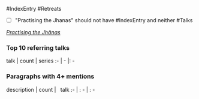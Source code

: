 #IndexEntry #Retreats
- [ ] "Practising the Jhanas" should not have #IndexEntry and neither #Talks

[_Practising the Jhānas_](https://dharmaseed.org/retreats/4496/)
### Top 10 referring talks
talk | count | series
:- | - |: -

### Paragraphs with 4+ mentions
description | count | &nbsp;&nbsp;talk
:- | : - | : -

